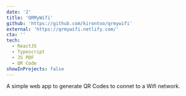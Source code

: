 ```yaml
---
date: '2'
title: 'QRMyWifi'
github: 'https://github.com/kirontoo/qrmywifi'
external: 'https://qrmywifi.netlify.com/'
cta: ''
tech:
  - ReactJS
  - Typescript
  - JS PDF
  - QR Code
showInProjects: false
---
```


A simple web app to generate QR Codes to connet to a Wifi network.
